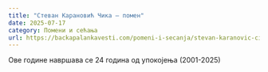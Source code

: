 ```yaml
---
title: "Стеван Карановић Чика – помен"
date: 2025-07-17
category: Помени и сећања
url: https://backapalankavesti.com/pomeni-i-secanja/stevan-karanovic-cika-pomen/
---
```


Ове године навршава се 24 година од упокојења (2001-2025)
